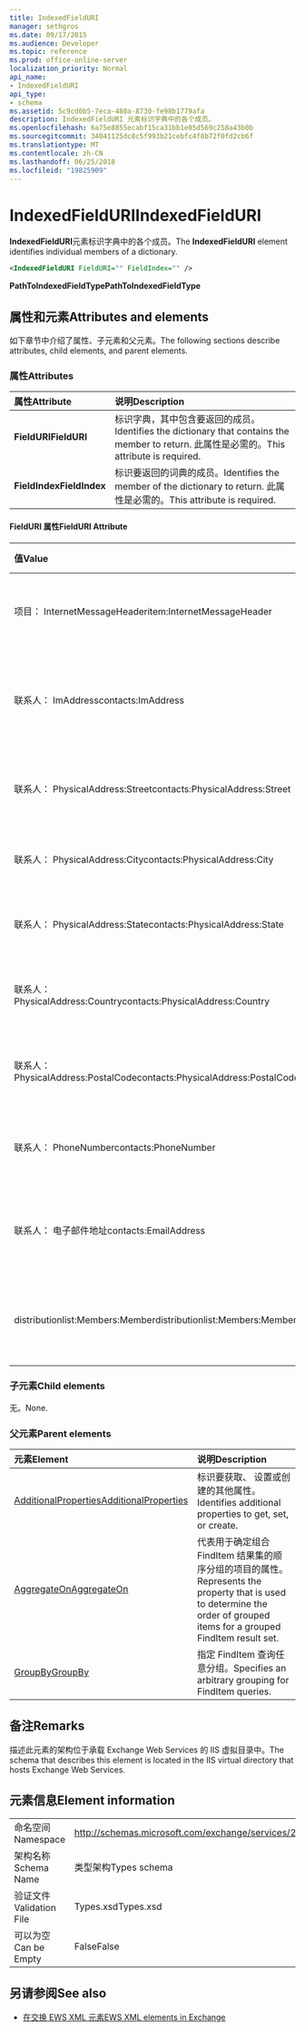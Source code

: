 ```yaml
---
title: IndexedFieldURI
manager: sethgros
ms.date: 09/17/2015
ms.audience: Developer
ms.topic: reference
ms.prod: office-online-server
localization_priority: Normal
api_name:
- IndexedFieldURI
api_type:
- schema
ms.assetid: 5c9cd0b5-7eca-480a-8730-fe98b1779afa
description: IndexedFieldURI 元素标识字典中的各个成员。
ms.openlocfilehash: 6a75e8855ecabf15ca31bb1e05d569c258a43b0b
ms.sourcegitcommit: 34041125dc8c5f993b21cebfc4f8b72f0fd2cb6f
ms.translationtype: MT
ms.contentlocale: zh-CN
ms.lasthandoff: 06/25/2018
ms.locfileid: "19825909"
---
```

# <a name="indexedfielduri"></a><span data-ttu-id="c42fb-103">IndexedFieldURI</span><span class="sxs-lookup"><span data-stu-id="c42fb-103">IndexedFieldURI</span></span>

<span data-ttu-id="c42fb-104">**IndexedFieldURI**元素标识字典中的各个成员。</span><span class="sxs-lookup"><span data-stu-id="c42fb-104">The **IndexedFieldURI** element identifies individual members of a dictionary.</span></span> 
  
```xml
<IndexedFieldURI FieldURI="" FieldIndex="" />
```

 <span data-ttu-id="c42fb-105">**PathToIndexedFieldType**</span><span class="sxs-lookup"><span data-stu-id="c42fb-105">**PathToIndexedFieldType**</span></span>
## <a name="attributes-and-elements"></a><span data-ttu-id="c42fb-106">属性和元素</span><span class="sxs-lookup"><span data-stu-id="c42fb-106">Attributes and elements</span></span>

<span data-ttu-id="c42fb-107">如下章节中介绍了属性、子元素和父元素。</span><span class="sxs-lookup"><span data-stu-id="c42fb-107">The following sections describe attributes, child elements, and parent elements.</span></span>
  
### <a name="attributes"></a><span data-ttu-id="c42fb-108">属性</span><span class="sxs-lookup"><span data-stu-id="c42fb-108">Attributes</span></span>

|<span data-ttu-id="c42fb-109">**属性**</span><span class="sxs-lookup"><span data-stu-id="c42fb-109">**Attribute**</span></span>|<span data-ttu-id="c42fb-110">**说明**</span><span class="sxs-lookup"><span data-stu-id="c42fb-110">**Description**</span></span>|
|:-----|:-----|
|<span data-ttu-id="c42fb-111">**FieldURI**</span><span class="sxs-lookup"><span data-stu-id="c42fb-111">**FieldURI**</span></span> <br/> |<span data-ttu-id="c42fb-112">标识字典，其中包含要返回的成员。</span><span class="sxs-lookup"><span data-stu-id="c42fb-112">Identifies the dictionary that contains the member to return.</span></span> <span data-ttu-id="c42fb-113">此属性是必需的。</span><span class="sxs-lookup"><span data-stu-id="c42fb-113">This attribute is required.</span></span>  <br/> |
|<span data-ttu-id="c42fb-114">**FieldIndex**</span><span class="sxs-lookup"><span data-stu-id="c42fb-114">**FieldIndex**</span></span> <br/> |<span data-ttu-id="c42fb-115">标识要返回的词典的成员。</span><span class="sxs-lookup"><span data-stu-id="c42fb-115">Identifies the member of the dictionary to return.</span></span> <span data-ttu-id="c42fb-116">此属性是必需的。</span><span class="sxs-lookup"><span data-stu-id="c42fb-116">This attribute is required.</span></span>  <br/> |
   
#### <a name="fielduri-attribute"></a><span data-ttu-id="c42fb-117">FieldURI 属性</span><span class="sxs-lookup"><span data-stu-id="c42fb-117">FieldURI Attribute</span></span>

|<span data-ttu-id="c42fb-118">**值**</span><span class="sxs-lookup"><span data-stu-id="c42fb-118">**Value**</span></span>|<span data-ttu-id="c42fb-119">**说明**</span><span class="sxs-lookup"><span data-stu-id="c42fb-119">**Description**</span></span>|
|:-----|:-----|
|<span data-ttu-id="c42fb-120">项目： InternetMessageHeader</span><span class="sxs-lookup"><span data-stu-id="c42fb-120">item:InternetMessageHeader</span></span>  <br/> |<span data-ttu-id="c42fb-121">表示项目的邮件头。</span><span class="sxs-lookup"><span data-stu-id="c42fb-121">Represents the message header of an item.</span></span>  <br/> |
|<span data-ttu-id="c42fb-122">联系人： ImAddress</span><span class="sxs-lookup"><span data-stu-id="c42fb-122">contacts:ImAddress</span></span>  <br/> |<span data-ttu-id="c42fb-123">代表即时消息联系人的地址。</span><span class="sxs-lookup"><span data-stu-id="c42fb-123">Represents the instant messaging address of a contact.</span></span>  <br/> |
|<span data-ttu-id="c42fb-124">联系人： PhysicalAddress:Street</span><span class="sxs-lookup"><span data-stu-id="c42fb-124">contacts:PhysicalAddress:Street</span></span>  <br/> |<span data-ttu-id="c42fb-125">表示联系人的街道地址。</span><span class="sxs-lookup"><span data-stu-id="c42fb-125">Represents the street address of a contact.</span></span>  <br/> |
|<span data-ttu-id="c42fb-126">联系人： PhysicalAddress:City</span><span class="sxs-lookup"><span data-stu-id="c42fb-126">contacts:PhysicalAddress:City</span></span>  <br/> |<span data-ttu-id="c42fb-127">代表联系人的城市。</span><span class="sxs-lookup"><span data-stu-id="c42fb-127">Represents the city of a contact.</span></span>  <br/> |
|<span data-ttu-id="c42fb-128">联系人： PhysicalAddress:State</span><span class="sxs-lookup"><span data-stu-id="c42fb-128">contacts:PhysicalAddress:State</span></span>  <br/> |<span data-ttu-id="c42fb-129">表示联系人的状态。</span><span class="sxs-lookup"><span data-stu-id="c42fb-129">Represents the state of a contact.</span></span>  <br/> |
|<span data-ttu-id="c42fb-130">联系人： PhysicalAddress:Country</span><span class="sxs-lookup"><span data-stu-id="c42fb-130">contacts:PhysicalAddress:Country</span></span>  <br/> |<span data-ttu-id="c42fb-131">代表国家/地区的联系人。</span><span class="sxs-lookup"><span data-stu-id="c42fb-131">Represents the country/region of a contact.</span></span>  <br/> |
|<span data-ttu-id="c42fb-132">联系人： PhysicalAddress:PostalCode</span><span class="sxs-lookup"><span data-stu-id="c42fb-132">contacts:PhysicalAddress:PostalCode</span></span>  <br/> |<span data-ttu-id="c42fb-133">代表联系人的邮政编码。</span><span class="sxs-lookup"><span data-stu-id="c42fb-133">Represents the postal code of a contact.</span></span>  <br/> |
|<span data-ttu-id="c42fb-134">联系人： PhoneNumber</span><span class="sxs-lookup"><span data-stu-id="c42fb-134">contacts:PhoneNumber</span></span>  <br/> |<span data-ttu-id="c42fb-135">代表联系人的电话号码。</span><span class="sxs-lookup"><span data-stu-id="c42fb-135">Represents the phone number of a contact.</span></span>  <br/> |
|<span data-ttu-id="c42fb-136">联系人： 电子邮件地址</span><span class="sxs-lookup"><span data-stu-id="c42fb-136">contacts:EmailAddress</span></span>  <br/> |<span data-ttu-id="c42fb-137">代表联系人的电子邮件地址。</span><span class="sxs-lookup"><span data-stu-id="c42fb-137">Represents the e-mail address of a contact.</span></span>  <br/> |
|<span data-ttu-id="c42fb-138">distributionlist:Members:Member</span><span class="sxs-lookup"><span data-stu-id="c42fb-138">distributionlist:Members:Member</span></span>  <br/> |<span data-ttu-id="c42fb-139">表示一个通讯组列表的成员。</span><span class="sxs-lookup"><span data-stu-id="c42fb-139">Represents a member of a distribution list.</span></span>  <br/> |
   
### <a name="child-elements"></a><span data-ttu-id="c42fb-140">子元素</span><span class="sxs-lookup"><span data-stu-id="c42fb-140">Child elements</span></span>

<span data-ttu-id="c42fb-141">无。</span><span class="sxs-lookup"><span data-stu-id="c42fb-141">None.</span></span>
  
### <a name="parent-elements"></a><span data-ttu-id="c42fb-142">父元素</span><span class="sxs-lookup"><span data-stu-id="c42fb-142">Parent elements</span></span>

|<span data-ttu-id="c42fb-143">**元素**</span><span class="sxs-lookup"><span data-stu-id="c42fb-143">**Element**</span></span>|<span data-ttu-id="c42fb-144">**说明**</span><span class="sxs-lookup"><span data-stu-id="c42fb-144">**Description**</span></span>|
|:-----|:-----|
|[<span data-ttu-id="c42fb-145">AdditionalProperties</span><span class="sxs-lookup"><span data-stu-id="c42fb-145">AdditionalProperties</span></span>](additionalproperties.md) <br/> |<span data-ttu-id="c42fb-146">标识要获取、 设置或创建的其他属性。</span><span class="sxs-lookup"><span data-stu-id="c42fb-146">Identifies additional properties to get, set, or create.</span></span>  <br/> |
|[<span data-ttu-id="c42fb-147">AggregateOn</span><span class="sxs-lookup"><span data-stu-id="c42fb-147">AggregateOn</span></span>](aggregateon.md) <br/> |<span data-ttu-id="c42fb-148">代表用于确定组合 FindItem 结果集的顺序分组的项目的属性。</span><span class="sxs-lookup"><span data-stu-id="c42fb-148">Represents the property that is used to determine the order of grouped items for a grouped FindItem result set.</span></span>  <br/> |
|[<span data-ttu-id="c42fb-149">GroupBy</span><span class="sxs-lookup"><span data-stu-id="c42fb-149">GroupBy</span></span>](groupby.md) <br/> |<span data-ttu-id="c42fb-150">指定 FindItem 查询任意分组。</span><span class="sxs-lookup"><span data-stu-id="c42fb-150">Specifies an arbitrary grouping for FindItem queries.</span></span>  <br/> |
   
## <a name="remarks"></a><span data-ttu-id="c42fb-151">备注</span><span class="sxs-lookup"><span data-stu-id="c42fb-151">Remarks</span></span>

<span data-ttu-id="c42fb-152">描述此元素的架构位于承载 Exchange Web Services 的 IIS 虚拟目录中。</span><span class="sxs-lookup"><span data-stu-id="c42fb-152">The schema that describes this element is located in the IIS virtual directory that hosts Exchange Web Services.</span></span>
  
## <a name="element-information"></a><span data-ttu-id="c42fb-153">元素信息</span><span class="sxs-lookup"><span data-stu-id="c42fb-153">Element information</span></span>

|||
|:-----|:-----|
|<span data-ttu-id="c42fb-154">命名空间</span><span class="sxs-lookup"><span data-stu-id="c42fb-154">Namespace</span></span>  <br/> |http://schemas.microsoft.com/exchange/services/2006/types  <br/> |
|<span data-ttu-id="c42fb-155">架构名称</span><span class="sxs-lookup"><span data-stu-id="c42fb-155">Schema Name</span></span>  <br/> |<span data-ttu-id="c42fb-156">类型架构</span><span class="sxs-lookup"><span data-stu-id="c42fb-156">Types schema</span></span>  <br/> |
|<span data-ttu-id="c42fb-157">验证文件</span><span class="sxs-lookup"><span data-stu-id="c42fb-157">Validation File</span></span>  <br/> |<span data-ttu-id="c42fb-158">Types.xsd</span><span class="sxs-lookup"><span data-stu-id="c42fb-158">Types.xsd</span></span>  <br/> |
|<span data-ttu-id="c42fb-159">可以为空</span><span class="sxs-lookup"><span data-stu-id="c42fb-159">Can be Empty</span></span>  <br/> |<span data-ttu-id="c42fb-160">False</span><span class="sxs-lookup"><span data-stu-id="c42fb-160">False</span></span>  <br/> |
   
## <a name="see-also"></a><span data-ttu-id="c42fb-161">另请参阅</span><span class="sxs-lookup"><span data-stu-id="c42fb-161">See also</span></span>



- [<span data-ttu-id="c42fb-162">在交换 EWS XML 元素</span><span class="sxs-lookup"><span data-stu-id="c42fb-162">EWS XML elements in Exchange</span></span>](ews-xml-elements-in-exchange.md)

